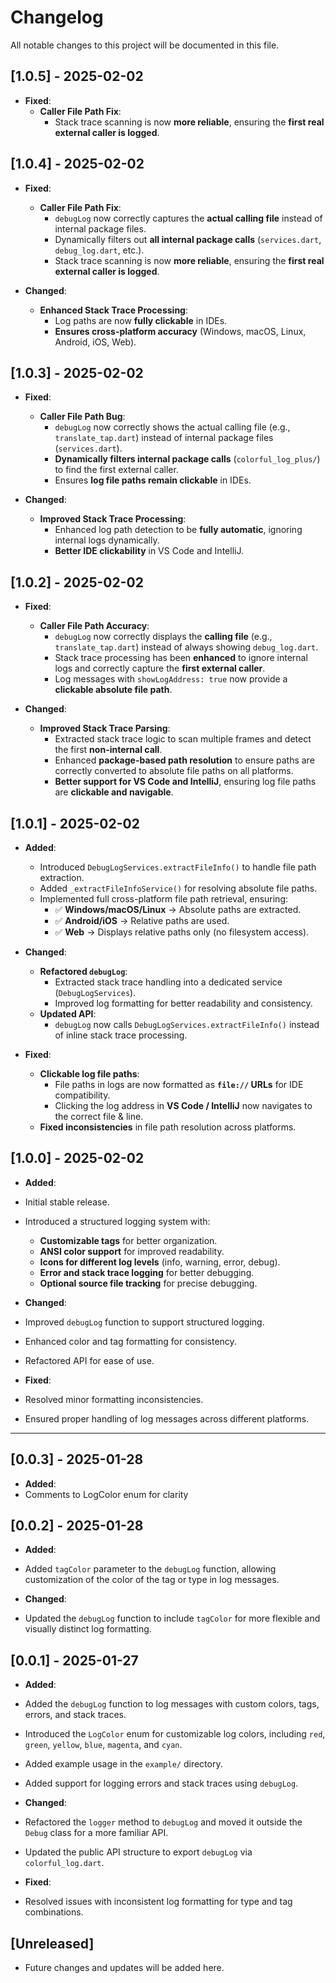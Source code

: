 # Changelog

All notable changes to this project will be documented in this file.

## [1.0.5] - 2025-02-02

- **Fixed**:
  - **Caller File Path Fix**:
    - Stack trace scanning is now **more reliable**, ensuring the **first real external caller is logged**.

## [1.0.4] - 2025-02-02

- **Fixed**:
  - **Caller File Path Fix**:
    - `debugLog` now correctly captures the **actual calling file** instead of internal package files.
    - Dynamically filters out **all internal package calls** (`services.dart`, `debug_log.dart`, etc.).
    - Stack trace scanning is now **more reliable**, ensuring the **first real external caller is logged**.

- **Changed**:
  - **Enhanced Stack Trace Processing**:
    - Log paths are now **fully clickable** in IDEs.
    - **Ensures cross-platform accuracy** (Windows, macOS, Linux, Android, iOS, Web).

## [1.0.3] - 2025-02-02

- **Fixed**:
  - **Caller File Path Bug**:
    - `debugLog` now correctly shows the actual calling file (e.g., `translate_tap.dart`) instead of internal package files (`services.dart`).
    - **Dynamically filters internal package calls** (`colorful_log_plus/`) to find the first external caller.
    - Ensures **log file paths remain clickable** in IDEs.

- **Changed**:
  - **Improved Stack Trace Processing**:
    - Enhanced log path detection to be **fully automatic**, ignoring internal logs dynamically.
    - **Better IDE clickability** in VS Code and IntelliJ.

## [1.0.2] - 2025-02-02

- **Fixed**:
  - **Caller File Path Accuracy**:
    - `debugLog` now correctly displays the **calling file** (e.g., `translate_tap.dart`) instead of always showing `debug_log.dart`.
    - Stack trace processing has been **enhanced** to ignore internal logs and correctly capture the **first external caller**.
    - Log messages with `showLogAddress: true` now provide a **clickable absolute file path**.

- **Changed**:
  - **Improved Stack Trace Parsing**:
    - Extracted stack trace logic to scan multiple frames and detect the first **non-internal call**.
    - Enhanced **package-based path resolution** to ensure paths are correctly converted to absolute file paths on all platforms.
    - **Better support for VS Code and IntelliJ**, ensuring log file paths are **clickable and navigable**.

## [1.0.1] - 2025-02-02

- **Added**:
  - Introduced `DebugLogServices.extractFileInfo()` to handle file path extraction.
  - Added `_extractFileInfoService()` for resolving absolute file paths.
  - Implemented full cross-platform file path retrieval, ensuring:
    - ✅ **Windows/macOS/Linux** → Absolute paths are extracted.
    - ✅ **Android/iOS** → Relative paths are used.
    - ✅ **Web** → Displays relative paths only (no filesystem access).
  
- **Changed**:
  - **Refactored `debugLog`**:
    - Extracted stack trace handling into a dedicated service (`DebugLogServices`).
    - Improved log formatting for better readability and consistency.
  - **Updated API**:
    - `debugLog` now calls `DebugLogServices.extractFileInfo()` instead of inline stack trace processing.

- **Fixed**:
  - **Clickable log file paths**:
    - File paths in logs are now formatted as **`file://` URLs** for IDE compatibility.
    - Clicking the log address in **VS Code / IntelliJ** now navigates to the correct file & line.
  - **Fixed inconsistencies** in file path resolution across platforms.

## [1.0.0] - 2025-02-02

- **Added**:
- Initial stable release.
- Introduced a structured logging system with:
  - **Customizable tags** for better organization.
  - **ANSI color support** for improved readability.
  - **Icons for different log levels** (info, warning, error, debug).
  - **Error and stack trace logging** for better debugging.
  - **Optional source file tracking** for precise debugging.

- **Changed**:
- Improved `debugLog` function to support structured logging.
- Enhanced color and tag formatting for consistency.
- Refactored API for ease of use.

- **Fixed**:
- Resolved minor formatting inconsistencies.
- Ensured proper handling of log messages across different platforms.

---  

## [0.0.3] - 2025-01-28

- **Added**:
- Comments to LogColor enum for clarity

## [0.0.2] - 2025-01-28

- **Added**:
- Added `tagColor` parameter to the `debugLog` function, allowing customization of the color of the tag or type in log messages.

- **Changed**:

- Updated the `debugLog` function to include `tagColor` for more flexible and visually distinct log formatting.

## [0.0.1] - 2025-01-27

- **Added**:
- Added the `debugLog` function to log messages with custom colors, tags, errors, and stack traces.
- Introduced the `LogColor` enum for customizable log colors, including `red`, `green`, `yellow`, `blue`, `magenta`, and `cyan`.
- Added example usage in the `example/` directory.
- Added support for logging errors and stack traces using `debugLog`.

- **Changed**:
- Refactored the `logger` method to `debugLog` and moved it outside the `Debug` class for a more familiar API.
- Updated the public API structure to export `debugLog` via `colorful_log.dart`.

- **Fixed**:
- Resolved issues with inconsistent log formatting for type and tag combinations.

## [Unreleased]

- Future changes and updates will be added here.

